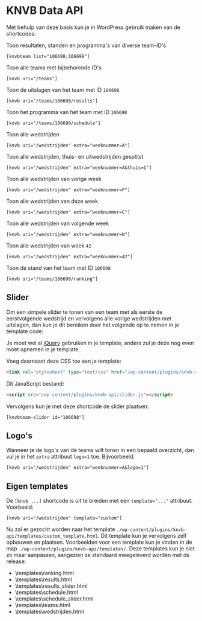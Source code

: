 # KNVB Data API

Met behulp van deze basis kun je in WordPress gebruik maken van de shortcodes:

Toon resultaten, standen en programma's van diverse team-ID's

```
[knvbteam list="106698;106699"]
```

Toon alle teams met bijbehorende ID's

```
[knvb uri="/teams"]
```

Toon de uitslagen van het team met ID `106698`

```
[knvb uri="/teams/106698/results"]
```

Toon het programma van het team met ID `106698`

```
[knvb uri="/teams/106698/schedule"]
```

Toon alle wedstrijden

```
[knvb uri="/wedstrijden" extra="weeknummer=A"]
```

Toon alle wedstrijden, thuis- en uitwedstrijden gesplitst

```
[knvb uri="/wedstrijden" extra="weeknummer=A&thuis=1"]
```

Toon alle wedstrijden van vorige week

```
[knvb uri="/wedstrijden" extra="weeknummer=P"]
```

Toon alle wedstrijden van deze week

```
[knvb uri="/wedstrijden" extra="weeknummer=C"]
```

Toon alle wedstrijden van volgende week

```
[knvb uri="/wedstrijden" extra="weeknummer=N"]
```

Toon alle wedstrijden van week `42`

```
[knvb uri="/wedstrijden" extra="weeknummer=42"]
```

Toon de stand van het team met ID `106698`

```
[knvb uri="/teams/106698/ranking"]
```

## Slider
Om een simpele slider te tonen van een team met als eerste de eerstvolgende
wedstrijd en vervolgens alle vorige wedstrijden met uitslagen, dan kun je
dit bereiken door het volgende op te nemen in je template code:

Je moet wel al [jQuery](http://www.jquery.com/) gebruiken in je template, anders
zul je deze nog even moet opnemen in je template.

Voeg daarnaast deze CSS toe aan je template:

```html
<link rel="stylesheet" type="text/css" href="/wp-content/plugins/knvb-api/slider.css" />
```

Dit JavaScript bestand:

```html
<script src="/wp-content/plugins/knvb-api/slider.js"></script>
```

Vervolgens kun je met deze shortcode de slider plaatsen:

```
[knvbteam-slider id="106698"]
```

## Logo's
Wanneer je de logo's van de teams wilt tonen in een bepaald overzicht, dan
vul je in het `extra` attribuut `logo=1` toe. Bijvoorbeeld:

```
[knvb uri="/wedstrijden" extra="weeknummer=A&logo=1"]
```

## Eigen templates
De `[knvb ...]` shortcode is uit te breiden met een `template="..."`
attribuut. Voorbeeld:

```
[knvb uri="/wedstrijden" template="custom"]
```

Nu zal er gezocht worden naar het template
`./wp-content/plugins/knvb-api/templates/custom_template.html`. Dit
template kun je vervolgens zelf opbouwen en plaatsen. Voorbeelden
voor een template kun je vinden in de map
`./wp-content/plugins/knvb-api/templates/`. Deze templates kun je niet
zo maar aanpassen, aangezien ze standaard meegeleverd worden met de
release:

* \templates\ranking.html
* \templates\results.html
* \templates\results_slider.html
* \templates\schedule.html
* \templates\schedule_slider.html
* \templates\teams.html
* \templates\wedstrijden.html
